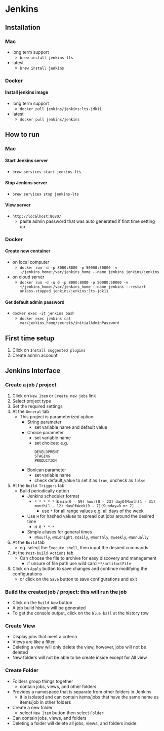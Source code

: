 # Jenkins

## Installation

### Mac

- long term support
  - `brew install jenkins-lts`
- latest
  - `brew install jenkins`

### Docker

#### Install jenkins image

- long term support
  - `docker pull jenkins/jenkins:lts-jdk11`
- latest
  - `docker pull jenkins/jenkins`

## How to run

### Mac

#### Start Jenkins server

- `brew services start jenkins-lts`

#### Stop Jenkins server

- `brew services stop jenkins-lts`

#### View server

- `http://localhost:8080/`
  - paste admin password that was auto generated if first time setting up

### Docker

#### Create new container

- on local computer
  - `docker run -d -p 8080:8080 -p 50000:50000 -v ~/jenkins_home:/var/jenkins_home --name jenkins jenkins/jenkins`
- on cloud server
  - `docker run -d -u 0 -p 8080:8080 -p 50000:50000 -v ~/jenkins_home:/var/jenkins_home --name jenkins --restart unless-stopped jenkins/jenkins:lts-jdk11`

#### Get default admin password

- `docker exec -it jenkins bash`
  - `docker exec jenkins cat var/jenkins_home/secrets/initialAdminPassword`

## First time setup

1. Click on `Install suggested plugins`
2. Create admin account

## Jenkins Interface

### Create a job / project

1. Click on `New Item` or `Create new jobs` link
2. Select project type
3. Set the required settings
4. At the `General` tab
   - This project is parameterized option
     - String parameter
       - set variable name and default value
     - Choice parameter
       - set variable name
       - set choices: e.g.
         ```
         DEVELOPMENT
         STAGING
         PRODUCTION
         ```
     - Boolean parameter
       - set variable name
       - check default_value to set it as `true`, uncheck as `false`
5. At the `Build Triggers` tab
   - Build periodically option
     - Jenkins scheduler format
       - `* * * * *` is `min(0 - 59) hour(0 - 23) dayOfMonth(1 - 31) month(1 - 12) dayOfWeek(0 - 7)(Sunday=0 or 7)`
         - use `*` for all range values e.g. all days of the week
     - Use `H` for hashed values to spread out jobs around the desired time
       - `H 0 * * *`
     - Simple aliases for general times
       - `@hourly`, `@midnight`, `@daily`, `@monthly`, `@weekly`, `@annually`
6. At the `Build` tab
   - eg. select the `Execute shell`, then input the desired commands
7. At the `Post-build Actions` tab
   - Can choose the file to archive for easy discovery and management
     - if unsure of file path use wild card `**/artifactFile`
8. Click on `Apply` button to save changes and continue modifying the configurations
   - or click on the `Save` button to save configurations and exit

### Build the created job / project: this will run the job

- Click on the `Build Now` button
- A job build history will be generated
- To get the console output, click on the `blue ball` at the history row

### Create View

- Display jobs that meet a criteria
- Views are like a filter
- Deleting a view will only delete the view, however, jobs will not be deleted
- New folders will not be able to be create inside except for All view

### Create Folder

- Folders group things together
  - contain jobs, views, and other folders
- Provides a namespace that is separate from other folders in Jenkins
  - it is isolated and can contain items/jobs that have the same name as items/job in other folders
- Create a new folder
  - select `New Item` button then select `Folder`
- Can contain jobs, views, and folders
- Deleting a folder will delete all jobs, views, and folders inside
